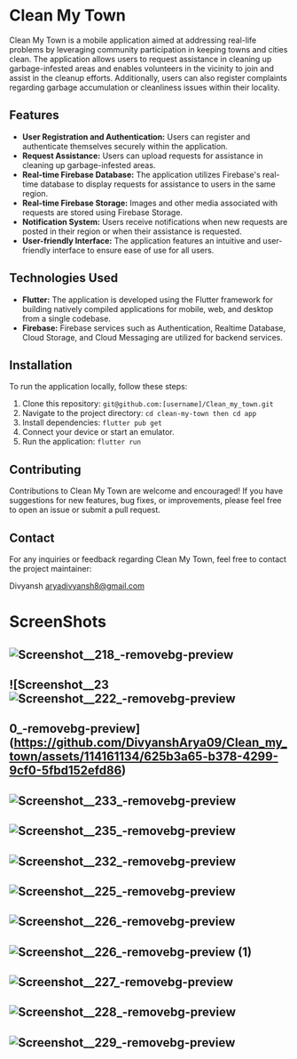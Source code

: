 # Clean My Town

Clean My Town is a mobile application aimed at addressing real-life problems by leveraging community participation in keeping towns and cities clean. The application allows users to request assistance in cleaning up garbage-infested areas and enables volunteers in the vicinity to join and assist in the cleanup efforts. Additionally, users can also register complaints regarding garbage accumulation or cleanliness issues within their locality.

## Features

- **User Registration and Authentication:** Users can register and authenticate themselves securely within the application.
- **Request Assistance:** Users can upload requests for assistance in cleaning up garbage-infested areas.
- **Real-time Firebase Database:** The application utilizes Firebase's real-time database to display requests for assistance to users in the same region.
- **Real-time Firebase Storage:** Images and other media associated with requests are stored using Firebase Storage.
- **Notification System:** Users receive notifications when new requests are posted in their region or when their assistance is requested.
- **User-friendly Interface:** The application features an intuitive and user-friendly interface to ensure ease of use for all users.

## Technologies Used

- **Flutter:** The application is developed using the Flutter framework for building natively compiled applications for mobile, web, and desktop from a single codebase.
- **Firebase:** Firebase services such as Authentication, Realtime Database, Cloud Storage, and Cloud Messaging are utilized for backend services.
  
## Installation

To run the application locally, follow these steps:

1. Clone this repository: `git@github.com:[username]/Clean_my_town.git`
2. Navigate to the project directory: `cd clean-my-town then cd app`
3. Install dependencies: `flutter pub get`
4. Connect your device or start an emulator.
5. Run the application: `flutter run`

## Contributing

Contributions to Clean My Town are welcome and encouraged! If you have suggestions for new features, bug fixes, or improvements, please feel free to open an issue or submit a pull request.


## Contact

For any inquiries or feedback regarding Clean My Town, feel free to contact the project maintainer:

Divyansh
aryadivyansh8@gmail.com

# ScreenShots
![Screenshot__218_-removebg-preview](https://github.com/DivyanshArya09/Clean_my_town/assets/114161134/e6f4d348-4e6b-4589-87e7-6081f08d12b2)
---
![Screenshot__23![Screenshot__222_-removebg-preview](https://github.com/DivyanshArya09/Clean_my_town/assets/114161134/354893e7-5a99-4c33-b965-ccf5d7e5e82e)
---
0_-removebg-preview](https://github.com/DivyanshArya09/Clean_my_town/assets/114161134/625b3a65-b378-4299-9cf0-5fbd152efd86)
---
![Screenshot__233_-removebg-preview](https://github.com/DivyanshArya09/Clean_my_town/assets/114161134/4051c9ac-9bdd-46cf-8d78-8b7b4de3f9b7)
---
![Screenshot__235_-removebg-preview](https://github.com/DivyanshArya09/Clean_my_town/assets/114161134/12d521b5-9fb4-43f3-a729-0d9f852dc9a2)
---
![Screenshot__232_-removebg-preview](https://github.com/DivyanshArya09/Clean_my_town/assets/114161134/86e11fcc-09de-4a27-ac22-46aeca3fc062)
---
![Screenshot__225_-removebg-preview](https://github.com/DivyanshArya09/Clean_my_town/assets/114161134/e500609f-3c04-4b32-83cc-d37740e2b19b)
---
![Screenshot__226_-removebg-preview](https://github.com/DivyanshArya09/Clean_my_town/assets/114161134/7c5c88f7-909f-46d0-80f7-35c2647282d0)
---
![Screenshot__226_-removebg-preview (1)](https://github.com/DivyanshArya09/Clean_my_town/assets/114161134/064f4306-1878-42f7-b100-fe568e2953d5)
---
![Screenshot__227_-removebg-preview](https://github.com/DivyanshArya09/Clean_my_town/assets/114161134/0a69e1ec-6de8-45ce-9b32-86c7eb5fb845)
---
![Screenshot__228_-removebg-preview](https://github.com/DivyanshArya09/Clean_my_town/assets/114161134/a11d49a4-889b-4468-9217-b38f27f5da3e)
---
![Screenshot__229_-removebg-preview](https://github.com/DivyanshArya09/Clean_my_town/assets/114161134/4595bcad-9a70-4d75-83fe-9858c802c821)
---





